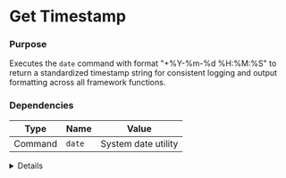 # Get Timestamp

### Purpose
Executes the `date` command with format "+%Y-%m-%d %H:%M:%S" to return a standardized timestamp string for consistent logging and output formatting across all framework functions.

### Dependencies
| Type | Name | Value |
|------|------|-------|
| Command | `date` | System date utility |

<details>

```shell
core_get_timestamp() {
# Use direct command to avoid variable expansion issues
    date "+%Y-%m-%d %H:%M:%S"
}
```

</details> 